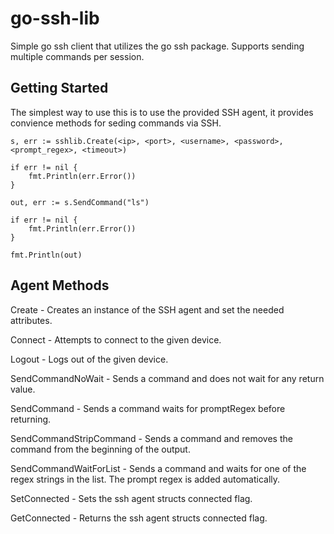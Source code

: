 # go-ssh-lib

Simple go ssh client that utilizes the go ssh package. Supports sending multiple commands per session.

## Getting Started

The simplest way to use this is to use the provided SSH agent, it provides convience methods for seding commands via SSH.

```
s, err := sshlib.Create(<ip>, <port>, <username>, <password>, <prompt_regex>, <timeout>)

if err != nil {
	fmt.Println(err.Error())
}

out, err := s.SendCommand("ls")

if err != nil {
	fmt.Println(err.Error())
}

fmt.Println(out)
```

## Agent Methods

Create - Creates an instance of the SSH agent and set the needed attributes.

Connect - Attempts to connect to the given device.

Logout - Logs out of the given device.

SendCommandNoWait - Sends a command and does not wait for any return value.

SendCommand - Sends a command waits for promptRegex before returning.

SendCommandStripCommand - Sends a command and removes the command from the beginning of the output.

SendCommandWaitForList - Sends a command and waits for one of the regex strings in the list.
                         The prompt regex is added automatically.

SetConnected - Sets the ssh agent structs connected flag.

GetConnected - Returns the ssh agent structs connected flag.

